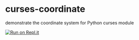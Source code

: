 # curses-coordinate
demonstrate the coordinate system for Python curses module

[![Run on Repl.it](https://repl.it/badge/github/MrMazzone/dotreplit-example)](https://repl.it/github/myworkshopca/curses-coordinate)
